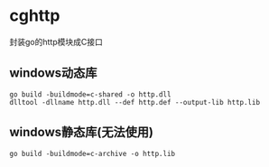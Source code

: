 # cghttp
封装go的http模块成C接口

## windows动态库
```
go build -buildmode=c-shared -o http.dll
dlltool -dllname http.dll --def http.def --output-lib http.lib
```

## windows静态库(无法使用)
```
go build -buildmode=c-archive -o http.lib
```
